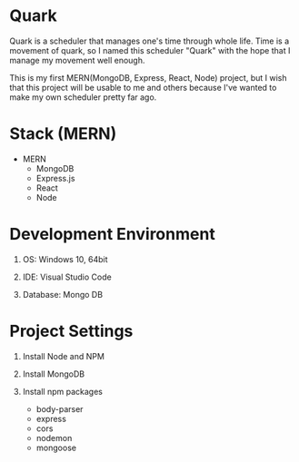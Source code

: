 # Quark

Quark is a scheduler that manages one's time through whole life.
Time is a movement of quark, so I named this scheduler "Quark" with the hope that I manage my movement well enough.

This is my first MERN(MongoDB, Express, React, Node) project,
but I wish that this project will be usable to me and others because 
I've wanted to make my own scheduler pretty far ago.

# Stack (MERN)
 - MERN
    - MongoDB
    - Express.js
    - React
    - Node
       
# Development Environment
  1. OS: Windows 10, 64bit
  
  2. IDE: Visual Studio Code
  
  3. Database: Mongo DB

# Project Settings
  1. Install Node and NPM
  
  2. Install MongoDB
  
  3. Install npm packages
      - body-parser
      - express
      - cors
      - nodemon
      - mongoose
      
